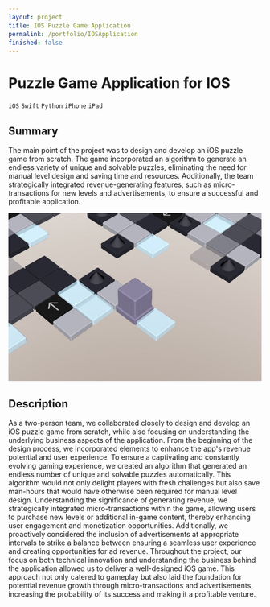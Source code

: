 ```yaml
---
layout: project
title: IOS Puzzle Game Application
permalink: /portfolio/IOSApplication
finished: false
---
```



# Puzzle Game Application for IOS

`iOS` `Swift` `Python` `iPhone` `iPad` 

## Summary

The main point of the project was to design and develop an iOS puzzle game from scratch. The game incorporated an algorithm to generate an endless variety of unique and solvable puzzles, eliminating the need for manual level design and saving time and resources. Additionally, the team strategically integrated revenue-generating features, such as micro-transactions for new levels and advertisements, to ensure a successful and profitable application.

![Image](/assets/images/game.jpg)

## Description

As a two-person team, we collaborated closely to design and develop an iOS puzzle game from scratch, while also focusing on understanding the underlying business aspects of the application. From the beginning of the design process, we incorporated elements to enhance the app's revenue potential and user experience. To ensure a captivating and constantly evolving gaming experience, we created an algorithm that generated an endless number of unique and solvable puzzles automatically. This algorithm would not only delight players with fresh challenges but also save man-hours that would have otherwise been required for manual level design. Understanding the significance of generating revenue, we strategically integrated micro-transactions within the game, allowing users to purchase new levels or additional in-game content, thereby enhancing user engagement and monetization opportunities. Additionally, we proactively considered the inclusion of advertisements at appropriate intervals to strike a balance between ensuring a seamless user experience and creating opportunities for ad revenue. Throughout the project, our focus on both technical innovation and understanding the business behind the application allowed us to deliver a well-designed iOS game. This approach not only catered to gameplay but also laid the foundation for potential revenue growth through micro-transactions and advertisements, increasing the probability of its success and making it a profitable venture.